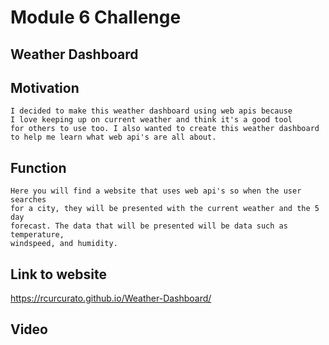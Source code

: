 # Module 6 Challenge

## Weather Dashboard

## Motivation
    I decided to make this weather dashboard using web apis because
    I love keeping up on current weather and think it's a good tool 
    for others to use too. I also wanted to create this weather dashboard
    to help me learn what web api's are all about. 

## Function
    Here you will find a website that uses web api's so when the user searches
    for a city, they will be presented with the current weather and the 5 day
    forecast. The data that will be presented will be data such as temperature,
    windspeed, and humidity.

## Link to website
https://rcurcurato.github.io/Weather-Dashboard/

## Video 
